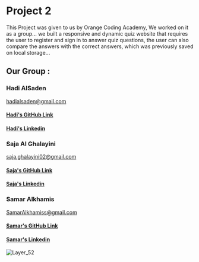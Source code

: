 # Project 2

This Project was given to us by Orange Coding Academy, We worked on it as a group...
we built a responsive and dynamic quiz website that  requires the user 
to register and sign in to answer  quiz questions, the user can also 
compare the answers with the correct answers, which was previously saved on local storage...

## Our Group :

### Hadi AlSaden
hadialsaden@gmail.com
#### [Hadi's GitHub Link](https://github.com/Hadi-AL-Saden)
#### [Hadi's  Linkedin ](https://www.linkedin.com/in/saja-al-ghalayini/)

### Saja Al Ghalayini
saja.ghalayini02@gmail.com
#### [Saja's GitHub Link](https://github.com/saja-alghalayini)
#### [Saja's  Linkedin ](https://www.linkedin.com/in/saja-al-ghalayini)


### Samar Alkhamis
 SamarAlkhamiss@gmail.com
#### [Samar's GitHub Link](https://github.com/samaralkhamis)
#### [Samar's  Linkedin](https://www.linkedin.com/in/samar-alkhamis-942a92151/)

![Layer_52 ](https://user-images.githubusercontent.com/100213822/161449919-aeee6974-cd06-4ccf-aeec-e6f67c997389.png)
